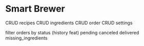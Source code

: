 # Smart Brewer

CRUD recipes
CRUD ingredients
CRUD order
CRUD settings

filter orders by status (history feat)
pending
canceled
delivered
missing_ingredients
